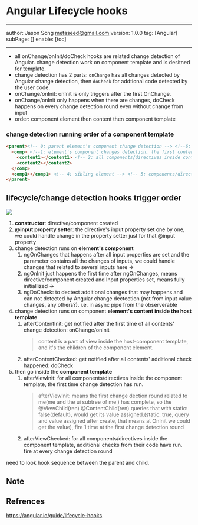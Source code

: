 # Angular Lifecycle hooks
---
author: Jason Song <metaseed@gmail.com>
version: 1.0.0
tag: [Angular]
subPage: []
enable: [toc]

---
* all onChange/onInit/doCheck hooks are related change detection of Angular. change detection work on component template and is desitned for template.
* change detection has 2 parts: `onChange` has all changes detected by Angular change detection, then `doCheck` for addtional code detected by the user code.
* onChange/onInit: onInit is only triggers after the first OnChange.
* onChange/onInit only happens when there are changes, doCheck happens on every change detection round even without change from input
* order: component element then content then component template
### change detection running order of a component template
```html {2, 3-4}
<parent><!-- 0: parent element's component change detection --> <!--6: components/directives inside host's templete -->
  <comp> <!--1: element's component changes detection, the first content child of parent--> <!-- 3: components/directives inside component template -->
    <content1></content1> <!-- 2: all components/directives inside contents -->
    <content2></content2>
  </comp>
  <comp1></comp1> <!-- 4: sibling element --> <!-- 5: components/directives inside sibling element component-template -->
</parent>
```
## lifecycle/change detection hooks trigger order

![](https://lh4.googleusercontent.com/jqfQIpB5PJcoOn8n9fMW466u69Fs-kS4pKMzr3nKPmLRj_T730J9MB3kBRfaI9A_T3T5PFYOsjL0lSJkl_NifKbzhOJgkZKU5bQmiZhXwz8Tcu_uT6rsSlA8gFF5hl-YBRybh0RA)

1. **constructor**: directive/component created
1. **@input property setter**: the directive's input property set one by one, we could handle change in the property setter just for that @input property
1. change detection runs on **element's component**
    1. ngOnChanges that happens after all input properties are set and the parameter contains all the changes of inputs, we could handle changes that related to several inputs here ->
    1. ngOnInit just happens the first time after ngOnChanges, means directive/component created and Input properties set, means fully initiallized ->
    1. ngDoCheck: to dectect additional changes that may happens and can not detected by Angular change dectection (not from input value changes, any others?). i.e. in async pipe from the observerable 
1. change detection runs on component **element's content inside the host template**
    1. afterContentInit: get notified after the first time of all contents' change detection: onChange/onInit
       > content is a part of view inside the host-component template, and it's the children of the component element.
    1. afterContentChecked: get notified after all contents' additional check happened: doCheck
1. then go inside the **component template** 
   1. afterViewInit: for all components/directives inside the component template, the first time change detection has run.
      > afterViewInit: means the first change dection round related to me(me and the ui subtree of me ) has complete, so the @ViewChild(ren) @ContentChild(ren) queries that with static: false(default), would get its value assigned.(static: true, query and value assigned after create, that means at OnInit we could get the value), fire 1 time at the first change detection round
    1. afterViewChecked: for all components/directives inside the component template,  additional checks from their code have run. fire at every change detection round

need to look hook sequence between the parent and child.
## Note




## Refrences
https://angular.io/guide/lifecycle-hooks

